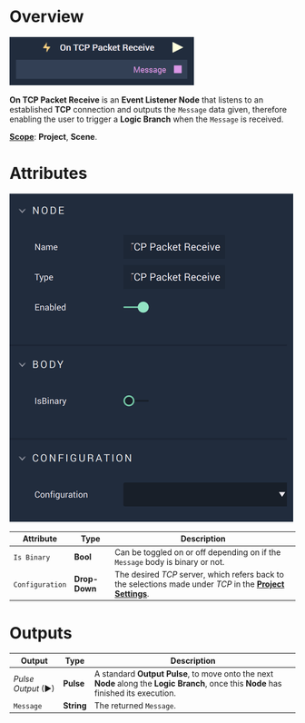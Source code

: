 # Overview

![The On TCP Packet Receive Node.](../../../../.gitbook/assets/ontcppacketreceive.png)

**On TCP Packet Receive** is an **Event Listener Node** that listens to an established **TCP** connection and outputs the `Message` data given, therefore enabling the user to trigger a **Logic Branch** when the `Message` is received. 

[**Scope**](../../overview.md#scopes): **Project**, **Scene**.

# Attributes

![The On TCP Packet Receive Node Attributes.](../../../../.gitbook/assets/ontcppacketreceiveattributes.png)

|Attribute|Type|Description|
|---|---|---|
|`Is Binary`|**Bool**|Can be toggled on or off depending on if the `Message` body is binary or not.|
|`Configuration`|**Drop-Down**|The desired _TCP_ server, which refers back to the selections made under *TCP* in the [**Project Settings**](../../../modules/project-settings.md).| 

# Outputs

|Output|Type|Description|
|---|---|---|
|*Pulse Output* (►)|**Pulse**|A standard **Output Pulse**, to move onto the next **Node** along the **Logic Branch**, once this **Node** has finished its execution.|
|`Message`|**String**|The returned `Message`.|



